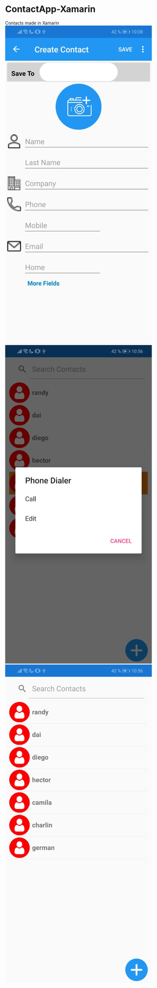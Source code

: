 # ContactApp-Xamarin
 Contacts made in Xamarin
![Register Ss](https://github.com/RandyGrullon/ContactApp-Xamarin/blob/master/AppContactsXamarin/Register.jpeg)
![DisplayAction Ss](https://github.com/RandyGrullon/ContactApp-Xamarin/blob/master/AppContactsXamarin/displayAction.jpeg)
![List Ss](https://github.com/RandyGrullon/ContactApp-Xamarin/blob/master/AppContactsXamarin/list.jpeg)
